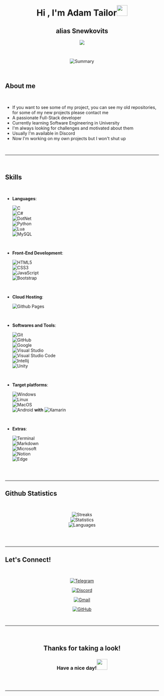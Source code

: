 <h1 align="center"><b>Hi , I'm Adam Tailor</b><img src="https://media.giphy.com/media/hvRJCLFzcasrR4ia7z/giphy.gif" width="35"></h1>
<h2 align="center">alias <b>Snewkovits</b> </h2>

<p align="center">
  <a href="https://github.com/DenverCoder1/readme-typing-svg"><img src="https://readme-typing-svg.herokuapp.com?font=Time+New+Roman&color=cyan&size=25&center=true&vCenter=true&width=600&height=100&lines=I'm+glad+to+see+you+there...;++;Software+Engineering+Student,;Active+Learner/Researcher,;Love+to+learn+new+stuffs..<3"></a>
</p>


<br>

<div align="center">

![Summary](https://github-profile-summary-cards.vercel.app/api/cards/profile-details?username=Snewkovits&theme=github_dark)
	
</div>

<br>

<h2><b>About me</b></h2>


<br>


- If you want to see some of my project, you can see my old repositories, for some of my new projects please contact me
- A passionate Full-Stack developer
- Currently learning Software Engineering in University
- I'm always looking for challenges and motivated about them
- Usually I'm available in Discord
- Now I'm working on my own projects but I won't shut up

<br>

---

<br>

<h2><b> Skills</b></h2>
<br>

<p align="center">

- **Languages**:
    
    ![C](https://img.shields.io/badge/C%20-%232370ED.svg?style=for-the-badge&logo=c&logoColor=white)<br>
    ![C#](https://img.shields.io/badge/C%23-239120?style=for-the-badge&logo=c-sharp&logoColor=white)<br>
    ![DotNet](https://img.shields.io/badge/.NET-5C2D91?style=for-the-badge&logo=.net&logoColor=white)<br>
    ![Python](https://img.shields.io/badge/Python%20-%2314354C.svg?style=for-the-badge&logo=python&logoColor=white)<br>
    ![Lua](https://img.shields.io/badge/Lua-2C2D72?style=for-the-badge&logo=lua&logoColor=white)<br>
    ![MySQL](https://img.shields.io/badge/MySQL-00000F?style=for-the-badge&logo=mysql&logoColor=white)

<br>   
    
- **Front-End Development**:

   ![HTML5](https://img.shields.io/badge/HTML5%20-%23E34F26.svg?style=for-the-badge&logo=html5&logoColor=white)<br>
   ![CSS3](https://img.shields.io/badge/CSS%20-%231572B6.svg?style=for-the-badge&logo=css3&logoColor=white)<br>
   ![JavaScript](https://img.shields.io/badge/JavaScript%20-%23F7DF1E.svg?style=for-the-badge&logo=javascript&logoColor=black)<br>
   ![Bootstrap](https://img.shields.io/badge/Bootstrap-563D7C?style=for-the-badge&logo=bootstrap&logoColor=white)

<br>

- **Cloud Hosting**:

    ![Github Pages](https://img.shields.io/badge/GitHub%20Pages-%23327FC7.svg?style=for-the-badge&logo=github&logoColor=white)
    
<br>

- **Softwares and Tools**:

    ![Git](https://img.shields.io/badge/git-%23F05033.svg?style=for-the-badge&logo=git&logoColor=white)<br>
    ![GitHub](https://img.shields.io/badge/github-%23121011.svg?style=for-the-badge&logo=github&logoColor=white)<br>
    ![Google](https://img.shields.io/badge/google-%234285F4.svg?style=for-the-badge&logo=google&logoColor=white)<br>
    ![Visual Studio](https://img.shields.io/badge/Visual_Studio-5C2D91?style=for-the-badge&logo=visual%20studio&logoColor=white)<br>
    ![Visual Studio Code](https://img.shields.io/badge/Visual%20Studio%20Code-0078d7.svg?style=for-the-badge&logo=visual-studio-code&logoColor=white)<br>
    ![Intellij](https://img.shields.io/badge/IntelliJ_IDEA-000000.svg?style=for-the-badge&logo=intellij-idea&logoColor=white)<br>
    ![Unity](https://img.shields.io/badge/Unity-100000?style=for-the-badge&logo=unity&logoColor=white)

<br>

- **Target platforms**:

    ![Windows](https://img.shields.io/badge/Windows-0078D6?style=for-the-badge&logo=windows&logoColor=white)<br>
    ![Linux](https://img.shields.io/badge/Linux-FCC624?style=for-the-badge&logo=linux&logoColor=black)<br>
    ![MacOS](https://img.shields.io/badge/mac%20os-000000?style=for-the-badge&logo=apple&logoColor=white) <br>
    ![Android](https://img.shields.io/badge/Android-3DDC84?style=for-the-badge&logo=android&logoColor=white) **with** ![Xamarin](https://img.shields.io/badge/Xamarin-3498DB?style=for-the-badge&logo=xamarin&logoColor=white)

<br>

- **Extras**:

    ![Terminal](https://img.shields.io/badge/Terminal-%23054020?style=for-the-badge&logo=gnu-bash&logoColor=white)<br>
    ![Markdown](https://img.shields.io/badge/markdown-%23000000.svg?style=for-the-badge&logo=markdown&logoColor=white)<br>
    ![Microsoft](https://img.shields.io/badge/Microsoft-666666?style=for-the-badge&logo=microsoft&logoColor=white)<br>
    ![Notion](https://img.shields.io/badge/Notion-000000?style=for-the-badge&logo=notion&logoColor=white)<br>
    ![Edge](https://img.shields.io/badge/Microsoft_Edge-0078D7?style=for-the-badge&logo=Microsoft-edge&logoColor=white)


</p>

<br>
<br>

---

<h2><b> Github Statistics</b></h2>

<br>

<div align="center">

![Streaks](https://github-readme-streak-stats.herokuapp.com/?user=Snewkovits&theme=github_dark)<br>
![Statistics](https://github-readme-stats.vercel.app/api?username=Snewkovits&theme=github_dark)<br>
![Languages](https://github-readme-stats.vercel.app/api/top-langs/?username=Snewkovits&theme=github_dark)<br>
	
</div>

<br><br>

-----


<h2><b> Let's Connect!</b></h2>

<br>
<div align='center'>

	
<a href="https://t.me/snewkovits">
	
![Telegram](https://img.shields.io/badge/Telegram-2CA5E0?style=for-the-badge&logo=telegram&logoColor=white)
	
</a>
	
<a href="https://discordapp.com/users/313752666977337345">

![Discord](https://img.shields.io/badge/Discord-7289DA?style=for-the-badge&logo=discord&logoColor=white)

</a>
	
<a href="mailto:adam.szabo.915@gmail.com">

![Gmail](https://img.shields.io/badge/Gmail-D14836?style=for-the-badge&logo=gmail&logoColor=white)
	
</a>

<a href="https://github.com/Snewkovits">
	
![GitHub](https://img.shields.io/badge/github-%23121011.svg?style=for-the-badge&logo=github&logoColor=white)
	
</a>
	
	
</div>

<br>

---
<br>

<div align='center'>

## Thanks for taking a look!
### Have a nice day!<img src="https://media.giphy.com/media/hvRJCLFzcasrR4ia7z/giphy.gif" width="35">

</div>
<br>
<br>

---

